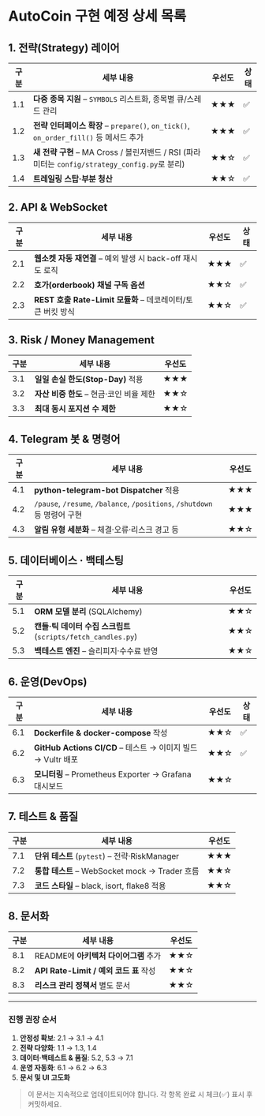 # AutoCoin 구현 예정 상세 목록

## 1. 전략(Strategy) 레이어
| 구분 | 세부 내용 | 우선도 | 상태 |
|------|----------|--------|------|
| 1.1 | **다중 종목 지원** – `SYMBOLS` 리스트화, 종목별 큐/스레드 관리 | ★★★ | ✅ |
| 1.2 | **전략 인터페이스 확장** – `prepare()`, `on_tick()`, `on_order_fill()` 등 메서드 추가 | ★★★ | ✅ |
| 1.3 | **새 전략 구현** – MA Cross / 볼린저밴드 / RSI (파라미터는 `config/strategy_config.py`로 분리) | ★★☆ | ✅ |
| 1.4 | **트레일링 스탑·부분 청산** | ★★☆ | ✅ |

## 2. API & WebSocket
| 구분 | 세부 내용 | 우선도 | 상태 |
|------|----------|--------|------|
| 2.1 | **웹소켓 자동 재연결** – 예외 발생 시 back-off 재시도 로직 | ★★★ | ✅ |
| 2.2 | **호가(orderbook) 채널 구독 옵션** | ★★☆ | ✅ |
| 2.3 | **REST 호출 Rate-Limit 모듈화** – 데코레이터/토큰 버킷 방식 | ★★☆ | ✅ |

## 3. Risk / Money Management
| 구분 | 세부 내용 | 우선도 |
|------|----------|--------|
| 3.1 | **일일 손실 한도(Stop-Day)** 적용 | ★★★ | ✅ |
| 3.2 | **자산 비중 한도** – 현금·코인 비율 제한 | ★★☆ | ✅ |
| 3.3 | **최대 동시 포지션 수 제한** | ★★☆ | ✅ |

## 4. Telegram 봇 & 명령어
| 구분 | 세부 내용 | 우선도 |
|------|----------|--------|
| 4.1 | **python-telegram-bot Dispatcher** 적용 | ★★★ | ✅ |
| 4.2 | `/pause`, `/resume`, `/balance`, `/positions`, `/shutdown` 등 명령어 구현 | ★★★ | ✅ |
| 4.3 | **알림 유형 세분화** – 체결·오류·리스크 경고 등 | ★★☆ | ✅ |

## 5. 데이터베이스 · 백테스팅
| 구분 | 세부 내용 | 우선도 |
|------|----------|--------|
| 5.1 | **ORM 모델 분리** (SQLAlchemy) | ★★☆ | ✅ |
| 5.2 | **캔들·틱 데이터 수집 스크립트** (`scripts/fetch_candles.py`) | ★★☆ | ✅ |
| 5.3 | **백테스트 엔진** – 슬리피지·수수료 반영 | ★★☆ | ✅ |

## 6. 운영(DevOps)
| 구분 | 세부 내용 | 우선도 | 상태 |
|------|----------|--------|------|
| 6.1 | **Dockerfile & docker-compose** 작성 | ★★☆ | ✅ |
| 6.2 | **GitHub Actions CI/CD** – 테스트 → 이미지 빌드 → Vultr 배포 | ★★☆ | ✅ |
| 6.3 | **모니터링** – Prometheus Exporter → Grafana 대시보드 | ★★☆ |

## 7. 테스트 & 품질
| 구분 | 세부 내용 | 우선도 |
|------|----------|--------|
| 7.1 | **단위 테스트** (`pytest`) – 전략·RiskManager | ★★★ |
| 7.2 | **통합 테스트** – WebSocket mock → Trader 흐름 | ★★☆ |
| 7.3 | **코드 스타일** – black, isort, flake8 적용 | ★★☆ |

## 8. 문서화
| 구분 | 세부 내용 | 우선도 |
|------|----------|--------|
| 8.1 | README에 **아키텍처 다이어그램** 추가 | ★★☆ |
| 8.2 | **API Rate-Limit / 예외 코드 표** 작성 | ★★☆ |
| 8.3 | **리스크 관리 정책서** 별도 문서 | ★★☆ |

---

### 진행 권장 순서
1. **안정성 확보**: 2.1 → 3.1 → 4.1
2. **전략 다양화**: 1.1 → 1.3, 1.4
3. **데이터·백테스트 & 품질**: 5.2, 5.3 → 7.1
4. **운영 자동화**: 6.1 → 6.2 → 6.3
5. **문서 및 UI 고도화**

> 이 문서는 지속적으로 업데이트되어야 합니다. 각 항목 완료 시 체크(✅) 표시 후 커밋하세요. 